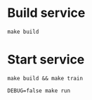 # Build service

```shell
make build
```

# Start service

```shell
make build && make train
```

```shell
DEBUG=false make run
```